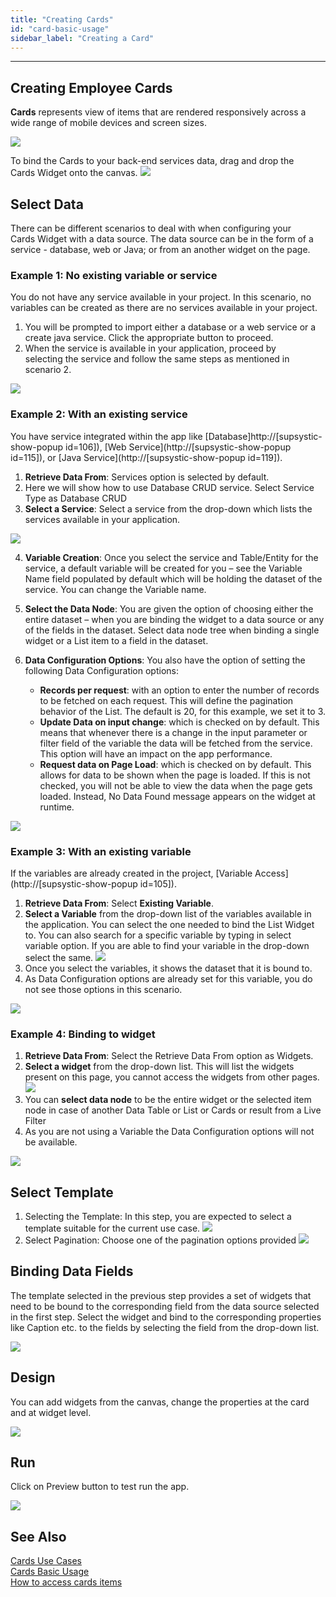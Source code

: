 ```yaml
---
title: "Creating Cards"
id: "card-basic-usage"
sidebar_label: "Creating a Card"
---
```

---
## Creating Employee Cards

**Cards** represents view of items that are rendered responsively across a wide range of mobile devices and screen sizes.

[![](/learn/assets/cards_basic_run.png)](/learn/assets/cards_basic_run.png)

To bind the Cards to your back-end services data, drag and drop the Cards Widget onto the canvas. [![](/learn/assets/cards_sel.png)](/learn/assets/cards_sel.png)

## Select Data

There can be different scenarios to deal with when configuring your Cards Widget with a data source. The data source can be in the form of a service - database, web or Java; or from an another widget on the page.

### Example 1: No existing variable or service
You do not have any service available in your project. In this scenario, no variables can be created as there are no services available in your project.
    
1. You will be prompted to import either a database or a web service or a create java service. Click the appropriate button to proceed.
2. When the service is available in your application, proceed by selecting the service and follow the same steps as mentioned in scenario 2.  
    
[![](/learn/assets/cards_basic_data1.png)](/learn/assets/cards_basic_data1.png)  

### Example 2: With an existing service 
You have service integrated within the app like [Database]http://[supsystic-show-popup id=106]), [Web Service](http://[supsystic-show-popup id=115]), or [Java Service](http://[supsystic-show-popup id=119]).

1. **Retrieve Data From**: Services option is selected by default.
2. Here we will show how to use Database CRUD service. Select Service Type as Database CRUD
3. **Select a Service**: Select a service from the drop-down which lists the services available in your application. 

[![](/learn/assets/cards_basic_data2_1.png)](/learn/assets/cards_basic_data2_1.png)

4. **Variable Creation**: Once you select the service and Table/Entity for the service, a default variable will be created for you – see the Variable Name field populated by default which will be holding the dataset of the service. You can change the Variable name.
5. **Select the Data Node**: You are given the option of choosing either the entire dataset – when you are binding the widget to a data source or any of the fields in the dataset. Select data node tree when binding a single widget or a List item to a field in the dataset.
6. **Data Configuration Options**: You also have the option of setting the following Data Configuration options:
        
    - **Records per request**: with an option to enter the number of records to be fetched on each request. This will define the pagination behavior of the List. The default is 20, for this example, we set it to 3.
    - **Update Data on input change**: which is checked on by default. This means that whenever there is a change in the input parameter or filter field of the variable the data will be fetched from the service. This option will have an impact on the app performance.
    - **Request data on Page Load**: which is checked on by default. This allows for data to be shown when the page is loaded. If this is not checked, you will not be able to view the data when the page gets loaded. Instead, No Data Found message appears on the widget at runtime.
        
[![](/learn/assets/cards_basic_data2_2.png)](/learn/assets/cards_basic_data2_2.png)
### Example 3: With an existing variable

If the variables are already created in the project, [Variable Access](http://[supsystic-show-popup id=105]).
    
1. **Retrieve Data From**: Select **Existing Variable**.
2. **Select a Variable** from the drop-down list of the variables available in the application. You can select the one needed to bind the List Widget to. You can also search for a specific variable by typing in select variable option. If you are able to find your variable in the drop-down select the same. 
[![](/learn/assets/cards_basic_data3_1.png)](/learn/assets/cards_basic_data3_1.png)
3. Once you select the variables, it shows the dataset that it is bound to.
4. As Data Configuration options are already set for this variable, you do not see those options in this scenario.

[![](/learn/assets/cards_basic_data3_2.png)](/learn/assets/cards_basic_data3_2.png)

### Example 4: Binding to widget
    
1. **Retrieve Data From**: Select the Retrieve Data From option as Widgets.
2. **Select a widget** from the drop-down list. This will list the widgets present on this page, you cannot access the widgets from other pages. 
[![](/learn/assets/cards_basic_data4_1.png)](/learn/assets/cards_basic_data4_1.png)
3. You can **select data node** to be the entire widget or the selected item node in case of another Data Table or List or Cards or result from a Live Filter
4. As you are not using a Variable the Data Configuration options will not be available.
    
[![](/learn/assets/cards_basic_data4_2.png)](/learn/assets/cards_basic_data4_2.png)

## Select Template

1. Selecting the Template: In this step, you are expected to select a template suitable for the current use case. [![](/learn/assets/Card_template.png)](/learn/assets/Card_template.png)
2. Select Pagination: Choose one of the pagination options provided [![](/learn/assets/Card_pag.png)](/learn/assets/Card_pag.png)

## Binding Data Fields

The template selected in the previous step provides a set of widgets that need to be bound to the corresponding field from the data source selected in the first step. Select the widget and bind to the corresponding properties like Caption etc. to the fields by selecting the field from the drop-down list.

[![](/learn/assets/cards_basic_fields.png)](/learn/assets/cards_basic_fields.png)

## Design

You can add widgets from the canvas, change the properties at the card and at widget level.

[![](/learn/assets/cards_basic_design.png)](/learn/assets/cards_basic_design.png)

## Run

Click on Preview button to test run the app.

[![](https://www.wavemaker.com../../../../assets/cards_basic_run.png)](https://www.wavemaker.com../../../../assets/cards_basic_run.png)


## See Also

[Cards Use Cases](/learn/app-development/widgets/datalive/cards/card-use-cases/)  
[Cards Basic Usage](/learn/app-development/widgets/datalive/cards/card-basic-usage/)  
[How to access cards items](/learn/how-tos/capturing-card-items/)  
